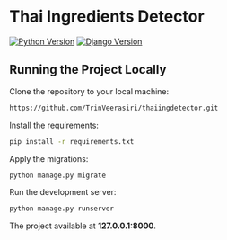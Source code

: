 # Thai Ingredients Detector

[![Python Version](https://img.shields.io/badge/python-3.7-brightgreen.svg)](https://python.org)
[![Django Version](https://img.shields.io/badge/django-2.1-brightgreen.svg)](https://djangoproject.com)

## Running the Project Locally

Clone the repository to your local machine:

```bash
https://github.com/TrinVeerasiri/thaiingdetector.git
```

Install the requirements:

```bash
pip install -r requirements.txt
```

Apply the migrations:

```bash
python manage.py migrate
```

Run the development server:

```bash
python manage.py runserver
```

The project available at **127.0.0.1:8000**.
